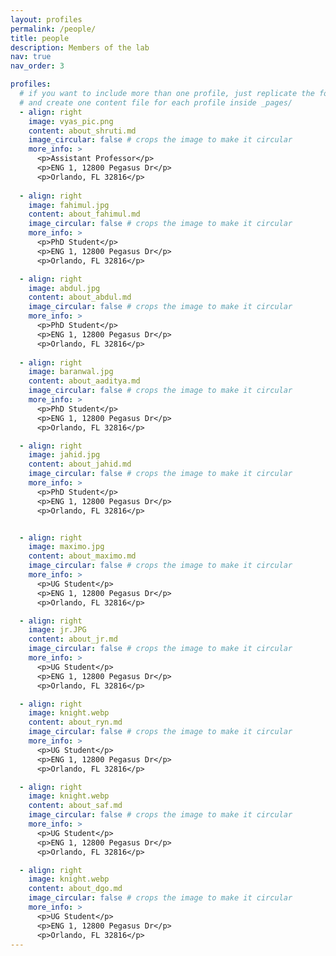 ```yaml
---
layout: profiles
permalink: /people/
title: people
description: Members of the lab
nav: true
nav_order: 3

profiles:
  # if you want to include more than one profile, just replicate the following block
  # and create one content file for each profile inside _pages/
  - align: right
    image: vyas_pic.png
    content: about_shruti.md
    image_circular: false # crops the image to make it circular
    more_info: >
      <p>Assistant Professor</p>
      <p>ENG 1, 12800 Pegasus Dr</p>
      <p>Orlando, FL 32816</p>
      
  - align: right
    image: fahimul.jpg
    content: about_fahimul.md
    image_circular: false # crops the image to make it circular
    more_info: >
      <p>PhD Student</p>
      <p>ENG 1, 12800 Pegasus Dr</p>
      <p>Orlando, FL 32816</p>

  - align: right
    image: abdul.jpg
    content: about_abdul.md
    image_circular: false # crops the image to make it circular
    more_info: >
      <p>PhD Student</p>
      <p>ENG 1, 12800 Pegasus Dr</p>
      <p>Orlando, FL 32816</p>
      
  - align: right
    image: baranwal.jpg
    content: about_aaditya.md
    image_circular: false # crops the image to make it circular
    more_info: >
      <p>PhD Student</p>
      <p>ENG 1, 12800 Pegasus Dr</p>
      <p>Orlando, FL 32816</p>

  - align: right
    image: jahid.jpg
    content: about_jahid.md
    image_circular: false # crops the image to make it circular
    more_info: >
      <p>PhD Student</p>
      <p>ENG 1, 12800 Pegasus Dr</p>
      <p>Orlando, FL 32816</p>


  - align: right
    image: maximo.jpg
    content: about_maximo.md
    image_circular: false # crops the image to make it circular
    more_info: >
      <p>UG Student</p>
      <p>ENG 1, 12800 Pegasus Dr</p>
      <p>Orlando, FL 32816</p>

  - align: right
    image: jr.JPG
    content: about_jr.md
    image_circular: false # crops the image to make it circular
    more_info: >
      <p>UG Student</p>
      <p>ENG 1, 12800 Pegasus Dr</p>
      <p>Orlando, FL 32816</p>

  - align: right
    image: knight.webp
    content: about_ryn.md
    image_circular: false # crops the image to make it circular
    more_info: >
      <p>UG Student</p>
      <p>ENG 1, 12800 Pegasus Dr</p>
      <p>Orlando, FL 32816</p>

  - align: right
    image: knight.webp
    content: about_saf.md
    image_circular: false # crops the image to make it circular
    more_info: >
      <p>UG Student</p>
      <p>ENG 1, 12800 Pegasus Dr</p>
      <p>Orlando, FL 32816</p>

  - align: right
    image: knight.webp
    content: about_dgo.md
    image_circular: false # crops the image to make it circular
    more_info: >
      <p>UG Student</p>
      <p>ENG 1, 12800 Pegasus Dr</p>
      <p>Orlando, FL 32816</p>
---
```

